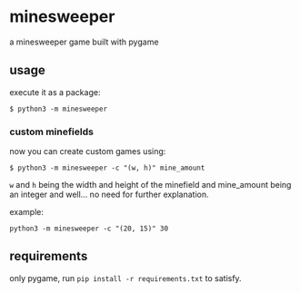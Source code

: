 # minesweeper
a minesweeper game built with pygame

## usage
execute it as a package:

```$ python3 -m minesweeper```


### custom minefields
now you can create custom games using:

```$ python3 -m minesweeper -c "(w, h)" mine_amount```

`w` and `h` being the width and height of the minefield and mine_amount being an integer and well... no need for further explanation.

example:

```python3 -m minesweeper -c "(20, 15)" 30```

## requirements
only pygame, run `pip install -r requirements.txt` to satisfy.
